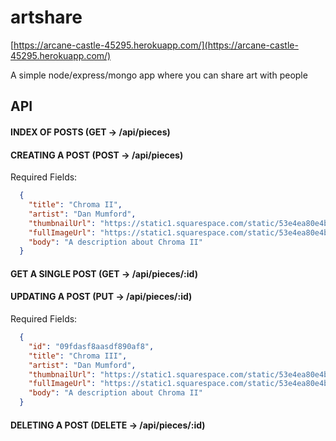# artshare
[https://arcane-castle-45295.herokuapp.com/](https://arcane-castle-45295.herokuapp.com/)

A simple node/express/mongo app where you can share art with people

## API
#### INDEX OF POSTS (GET -> /api/pieces)
#### CREATING A POST (POST -> /api/pieces)
Required Fields:
```json
  {
    "title": "Chroma II",
    "artist": "Dan Mumford",
    "thumbnailUrl": "https://static1.squarespace.com/static/53e4ea80e4b0a79b40480ad4/t/5a301f8571c10b0f0555750c/1513103247075/Close_encounters_danmumford.jpg?format=original",
    "fullImageUrl": "https://static1.squarespace.com/static/53e4ea80e4b0a79b40480ad4/5a301f1124a694fe6ea639eb/5a301f1e0d9297e3b10cb652/1513103148310/CLOSE_ENCOUNTERS.jpg?format=750w",
    "body": "A description about Chroma II"
  }
```

#### GET A SINGLE POST (GET -> /api/pieces/:id)
#### UPDATING A POST (PUT -> /api/pieces/:id)
Required Fields:
```json
  {
    "id": "09fdasf8aasdf890af8",
    "title": "Chroma III",
    "artist": "Dan Mumford",
    "thumbnailUrl": "https://static1.squarespace.com/static/53e4ea80e4b0a79b40480ad4/t/5a301f8571c10b0f0555750c/1513103247075/Close_encounters_danmumford.jpg?format=original",
    "fullImageUrl": "https://static1.squarespace.com/static/53e4ea80e4b0a79b40480ad4/5a301f1124a694fe6ea639eb/5a301f1e0d9297e3b10cb652/1513103148310/CLOSE_ENCOUNTERS.jpg?format=750w",
    "body": "A description about Chroma II"
  }
```

#### DELETING A POST (DELETE -> /api/pieces/:id)
